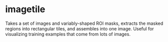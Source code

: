 # imagetile
Takes a set of images and variably-shaped ROI masks, extracts the masked regions into rectangular tiles, and assembles into one image.  Useful for visualizing training examples that come from lots of images.
